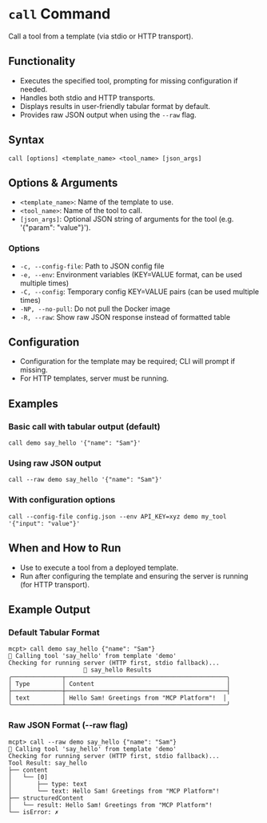 # `call` Command

Call a tool from a template (via stdio or HTTP transport).

## Functionality
- Executes the specified tool, prompting for missing configuration if needed.
- Handles both stdio and HTTP transports.
- Displays results in user-friendly tabular format by default.
- Provides raw JSON output when using the `--raw` flag.

## Syntax
```
call [options] <template_name> <tool_name> [json_args]
```

## Options & Arguments
- `<template_name>`: Name of the template to use.
- `<tool_name>`: Name of the tool to call.
- `[json_args]`: Optional JSON string of arguments for the tool (e.g. '{"param": "value"}').

### Options
- `-c, --config-file`: Path to JSON config file
- `-e, --env`: Environment variables (KEY=VALUE format, can be used multiple times)
- `-C, --config`: Temporary config KEY=VALUE pairs (can be used multiple times)
- `-NP, --no-pull`: Do not pull the Docker image
- `-R, --raw`: Show raw JSON response instead of formatted table

## Configuration
- Configuration for the template may be required; CLI will prompt if missing.
- For HTTP templates, server must be running.

## Examples

### Basic call with tabular output (default)
```
call demo say_hello '{"name": "Sam"}'
```

### Using raw JSON output
```
call --raw demo say_hello '{"name": "Sam"}'
```

### With configuration options
```
call --config-file config.json --env API_KEY=xyz demo my_tool '{"input": "value"}'
```

## When and How to Run
- Use to execute a tool from a deployed template.
- Run after configuring the template and ensuring the server is running (for HTTP transport).

## Example Output

### Default Tabular Format
```
mcpt> call demo say_hello {"name": "Sam"}
🚀 Calling tool 'say_hello' from template 'demo'
Checking for running server (HTTP first, stdio fallback)...
                     🎯 say_hello Results
╭──────────────┬─────────────────────────────────────────────╮
│ Type         │ Content                                     │
├──────────────┼─────────────────────────────────────────────┤
│ text         │ Hello Sam! Greetings from "MCP Platform"!  │
╰──────────────┴─────────────────────────────────────────────╯
```

### Raw JSON Format (--raw flag)
```
mcpt> call --raw demo say_hello {"name": "Sam"}
🚀 Calling tool 'say_hello' from template 'demo'
Checking for running server (HTTP first, stdio fallback)...
Tool Result: say_hello
├── content
│   └── [0]
│       ├── type: text
│       └── text: Hello Sam! Greetings from "MCP Platform"!
├── structuredContent
│   └── result: Hello Sam! Greetings from "MCP Platform"!
└── isError: ✗
```
